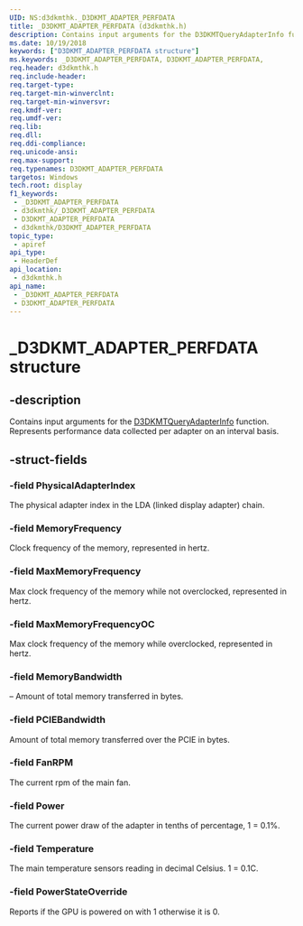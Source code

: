 ```yaml
---
UID: NS:d3dkmthk._D3DKMT_ADAPTER_PERFDATA
title: _D3DKMT_ADAPTER_PERFDATA (d3dkmthk.h)
description: Contains input arguments for the D3DKMTQueryAdapterInfo function. Represents performance data collected per adapter on an interval basis.
ms.date: 10/19/2018
keywords: ["D3DKMT_ADAPTER_PERFDATA structure"]
ms.keywords: _D3DKMT_ADAPTER_PERFDATA, D3DKMT_ADAPTER_PERFDATA,
req.header: d3dkmthk.h
req.include-header: 
req.target-type: 
req.target-min-winverclnt: 
req.target-min-winversvr: 
req.kmdf-ver: 
req.umdf-ver: 
req.lib: 
req.dll: 
req.ddi-compliance: 
req.unicode-ansi: 
req.max-support: 
req.typenames: D3DKMT_ADAPTER_PERFDATA
targetos: Windows
tech.root: display
f1_keywords:
 - _D3DKMT_ADAPTER_PERFDATA
 - d3dkmthk/_D3DKMT_ADAPTER_PERFDATA
 - D3DKMT_ADAPTER_PERFDATA
 - d3dkmthk/D3DKMT_ADAPTER_PERFDATA
topic_type:
 - apiref
api_type:
 - HeaderDef
api_location:
 - d3dkmthk.h
api_name:
 - _D3DKMT_ADAPTER_PERFDATA
 - D3DKMT_ADAPTER_PERFDATA
---
```


# _D3DKMT_ADAPTER_PERFDATA structure


## -description

Contains input arguments for the [D3DKMTQueryAdapterInfo](nf-d3dkmthk-d3dkmtqueryadapterinfo.md) function. Represents performance data collected per adapter on an interval basis.

## -struct-fields

### -field PhysicalAdapterIndex

The physical adapter index in the LDA (linked display adapter) chain.

### -field MemoryFrequency

Clock frequency of the memory, represented in hertz.

### -field MaxMemoryFrequency

Max clock frequency of the memory while not overclocked, represented in hertz.

### -field MaxMemoryFrequencyOC

Max clock frequency of the memory while overclocked, represented in hertz.

### -field MemoryBandwidth

– Amount of total memory transferred in bytes.

### -field PCIEBandwidth

Amount of total memory transferred over the PCIE in bytes.

### -field FanRPM

The current rpm of the main fan.

### -field Power

The current power draw of the adapter in tenths of percentage, 1 = 0.1%.

### -field Temperature

The main temperature sensors reading in decimal Celsius. 1 = 0.1C.

### -field PowerStateOverride

Reports if the GPU is powered on with 1 otherwise it is 0.

